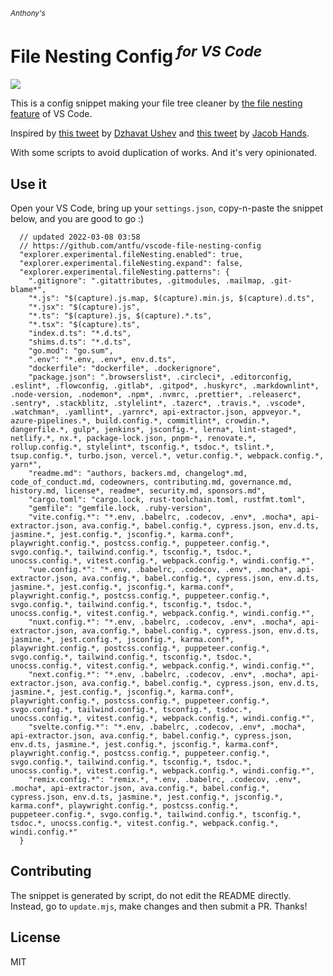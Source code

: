 <sub><em>Anthony's</em></sub>
<h1>File Nesting Config<sup><em> for VS Code</em></sup></h1>

![](https://user-images.githubusercontent.com/11247099/157142238-b00deecb-8d56-424f-9b20-ef6a6f5ddf99.png)

This is a config snippet making your file tree cleaner by [the file nesting feature](https://code.visualstudio.com/updates/v1_64#_explorer-file-nesting) of VS Code.

Inspired by [this tweet](https://twitter.com/dzhavatushev/status/1500511236634599430) by [Dzhavat Ushev](https://twitter.com/dzhavatushev) and [this tweet](https://twitter.com/jachands/status/1500173829733240844) by [Jacob Hands](https://twitter.com/jachands).

With some scripts to avoid duplication of works. And it's very opinionated.

## Use it

Open your VS Code, bring up your `settings.json`, copy-n-paste the snippet below, and you are good to go :)

```jsonc
  // updated 2022-03-08 03:58
  // https://github.com/antfu/vscode-file-nesting-config
  "explorer.experimental.fileNesting.enabled": true,
  "explorer.experimental.fileNesting.expand": false,
  "explorer.experimental.fileNesting.patterns": {
    ".gitignore": ".gitattributes, .gitmodules, .mailmap, .git-blame*",
    "*.js": "$(capture).js.map, $(capture).min.js, $(capture).d.ts",
    "*.jsx": "$(capture).js",
    "*.ts": "$(capture).js, $(capture).*.ts",
    "*.tsx": "$(capture).ts",
    "index.d.ts": "*.d.ts",
    "shims.d.ts": "*.d.ts",
    "go.mod": "go.sum",
    ".env": "*.env, .env*, env.d.ts",
    "dockerfile": "dockerfile*, .dockerignore",
    "package.json": ".browserslist*, .circleci*, .editorconfig, .eslint*, .flowconfig, .gitlab*, .gitpod*, .huskyrc*, .markdownlint*, .node-version, .nodemon*, .npm*, .nvmrc, .prettier*, .releaserc*, .sentry*, .stackblitz, .stylelint*, .tazerc*, .travis.*, .vscode*, .watchman*, .yamllint*, .yarnrc*, api-extractor.json, appveyor.*, azure-pipelines.*, build.config.*, commitlint*, crowdin.*, dangerfile.*, gulp*, jenkins*, jsconfig.*, lerna*, lint-staged*, netlify.*, nx.*, package-lock.json, pnpm-*, renovate.*, rollup.config.*, stylelint*, tsconfig.*, tsdoc.*, tslint.*, tsup.config.*, turbo.json, vercel.*, vetur.config.*, webpack.config.*, yarn*",
    "readme.md": "authors, backers.md, changelog*.md, code_of_conduct.md, codeowners, contributing.md, governance.md, history.md, license*, readme*, security.md, sponsors.md",
    "cargo.toml": "cargo.lock, rust-toolchain.toml, rustfmt.toml",
    "gemfile": "gemfile.lock, .ruby-version",
    "vite.config.*": "*.env, .babelrc, .codecov, .env*, .mocha*, api-extractor.json, ava.config.*, babel.config.*, cypress.json, env.d.ts, jasmine.*, jest.config.*, jsconfig.*, karma.conf*, playwright.config.*, postcss.config.*, puppeteer.config.*, svgo.config.*, tailwind.config.*, tsconfig.*, tsdoc.*, unocss.config.*, vitest.config.*, webpack.config.*, windi.config.*",
    "vue.config.*": "*.env, .babelrc, .codecov, .env*, .mocha*, api-extractor.json, ava.config.*, babel.config.*, cypress.json, env.d.ts, jasmine.*, jest.config.*, jsconfig.*, karma.conf*, playwright.config.*, postcss.config.*, puppeteer.config.*, svgo.config.*, tailwind.config.*, tsconfig.*, tsdoc.*, unocss.config.*, vitest.config.*, webpack.config.*, windi.config.*",
    "nuxt.config.*": "*.env, .babelrc, .codecov, .env*, .mocha*, api-extractor.json, ava.config.*, babel.config.*, cypress.json, env.d.ts, jasmine.*, jest.config.*, jsconfig.*, karma.conf*, playwright.config.*, postcss.config.*, puppeteer.config.*, svgo.config.*, tailwind.config.*, tsconfig.*, tsdoc.*, unocss.config.*, vitest.config.*, webpack.config.*, windi.config.*",
    "next.config.*": "*.env, .babelrc, .codecov, .env*, .mocha*, api-extractor.json, ava.config.*, babel.config.*, cypress.json, env.d.ts, jasmine.*, jest.config.*, jsconfig.*, karma.conf*, playwright.config.*, postcss.config.*, puppeteer.config.*, svgo.config.*, tailwind.config.*, tsconfig.*, tsdoc.*, unocss.config.*, vitest.config.*, webpack.config.*, windi.config.*",
    "svelte.config.*": "*.env, .babelrc, .codecov, .env*, .mocha*, api-extractor.json, ava.config.*, babel.config.*, cypress.json, env.d.ts, jasmine.*, jest.config.*, jsconfig.*, karma.conf*, playwright.config.*, postcss.config.*, puppeteer.config.*, svgo.config.*, tailwind.config.*, tsconfig.*, tsdoc.*, unocss.config.*, vitest.config.*, webpack.config.*, windi.config.*",
    "remix.config.*": "remix.*, *.env, .babelrc, .codecov, .env*, .mocha*, api-extractor.json, ava.config.*, babel.config.*, cypress.json, env.d.ts, jasmine.*, jest.config.*, jsconfig.*, karma.conf*, playwright.config.*, postcss.config.*, puppeteer.config.*, svgo.config.*, tailwind.config.*, tsconfig.*, tsdoc.*, unocss.config.*, vitest.config.*, webpack.config.*, windi.config.*"
  }
```

## Contributing

The snippet is generated by script, do not edit the README directly.
Instead, go to `update.mjs`, make changes and then submit a PR. Thanks!

## License

MIT
